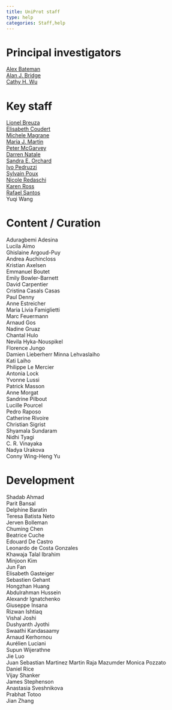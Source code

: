 ```yaml
---
title: UniProt staff
type: help
categories: Staff,help
---
```


# Principal investigators

[Alex Bateman](https://www.uniprot.org/help/bateman)  
[Alan J. Bridge](https://www.uniprot.org/help/bridge)  
[Cathy H. Wu](http://pir.georgetown.edu/pirwww/aboutpir/wubio.shtml)

# Key staff

[Lionel Breuza](https://www.uniprot.org/help/key_staff#breuza)  
[Elisabeth Coudert](https://www.uniprot.org/help/key_staff#coudert)   
[Michele Magrane](https://www.uniprot.org/help/key_staff#magrane)  
[Maria J. Martin](https://www.uniprot.org/help/key_staff#martin)  
[Peter McGarvey](https://www.uniprot.org/help/key_staff#mcgarvey)  
[Darren Natale](https://www.uniprot.org/help/key_staff#natale)  
[Sandra E. Orchard](https://www.uniprot.org/help/key_staff#orchard)  
[Ivo Pedruzzi](https://www.uniprot.org/help/key_staff#pedruzzi)  
[Sylvain Poux](https://www.uniprot.org/help/key_staff#poux)  
[Nicole Redaschi](https://www.uniprot.org/help/key_staff#redaschi)  
[Karen Ross](https://www.uniprot.org/help/key_staff#ross)  
[Rafael Santos](https://www.uniprot.org/help/key_staff#santos)  
Yuqi Wang

# Content / Curation

Aduragbemi Adesina  
Lucila Aimo  
Ghislaine Argoud-Puy  
Andrea Auchincloss  
Kristian Axelsen  
Emmanuel Boutet  
Emily Bowler-Barnett  
David Carpentier  
Cristina Casals Casas  
Paul Denny  
Anne Estreicher  
Maria Livia Famiglietti  
Marc Feuermann  
Arnaud Gos  
Nadine Gruaz  
Chantal Hulo  
Nevila Hyka-Nouspikel  
Florence Jungo  
Damien Lieberherr
Minna Lehvaslaiho  
Kati Laiho  
Philippe Le Mercier  
Antonia Lock  
Yvonne Lussi  
Patrick Masson  
Anne Morgat  
Sandrine Pilbout  
Lucille Pourcel  
Pedro Raposo  
Catherine Rivoire  
Christian Sigrist  
Shyamala Sundaram  
Nidhi Tyagi  
C. R. Vinayaka  
Nadya Urakova  
Conny Wing-Heng Yu  

# Development

Shadab Ahmad  
Parit Bansal  
Delphine Baratin  
Teresa Batista Neto  
Jerven Bolleman  
Chuming Chen  
Beatrice Cuche  
Edouard De Castro  
Leonardo de Costa Gonzales  
Khawaja Talal Ibrahim  
Minjoon Kim  
Jun Fan  
Elisabeth Gasteiger  
Sebastien Gehant  
Hongzhan Huang  
Abdulrahman Hussein  
Alexandr Ignatchenko  
Giuseppe Insana  
Rizwan Ishtiaq  
Vishal Joshi  
Dushyanth Jyothi  
Swaathi Kandasaamy  
Arnaud Kerhornou  
Aurélien Luciani  
Supun Wijerathne  
Jie Luo  
Juan Sebastian Martinez Martin
Raja Mazumder
Monica Pozzato  
Daniel Rice  
Vijay Shanker  
James Stephenson  
Anastasia Sveshnikova  
Prabhat Totoo  
Jian Zhang

